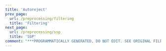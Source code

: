 ```yaml
---
title: 'Autoreject'
prev_page:
  url: /preprocessing/filtering
  title: 'Filtering'
next_page:
  url: /preprocessing/ssp
  title: 'SSP'
comment: "***PROGRAMMATICALLY GENERATED, DO NOT EDIT. SEE ORIGINAL FILES IN /content***"
---
```

